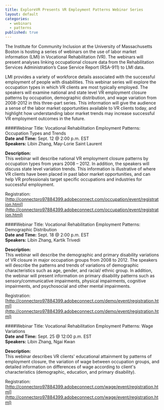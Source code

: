 ```yaml
---
title: ExploreVR Presents VR Employment Patterns Webinar Series
layout: default
categories: 
  - webinars
  - patterns
published: true
---
```

The Institute for Community Inclusion at the University of Massachusetts Boston is hosting a series of webinars on the use of labor market information (LMI) in Vocational Rehabilitation (VR). The webinars will present analyses linking occupational closure data from the Rehabilitation Services Administration’s Case Service Report (RSA-911) to LMI data.  

LMI provides a variety of workforce details associated with the successful employment of people with disabilities. This webinar series will explore the occupation types in which VR clients are most typically employed. The speakers will examine national and state level VR employment closure patterns by occupation, demographic distribution, and wage variation from 2008-2012 in this three-part series. This information will give the audience a sense of the labor market opportunities available to VR clients today, and highlight how understanding labor market trends may increase successful VR employment outcomes in the future.  

####Webinar Title: Vocational Rehabilitation Employment Patterns: Occupation Types and Trends 	
**Date and Time:** Sept. 12 @ 2:00 p.m. EST  
**Speakers:** Libin Zhang, May-Lorie Saint Laurent  
	
**Description:**  
This webinar will describe national VR employment closure patterns by occupation types from years 2008 – 2012.  In addition, the speakers will discuss state level variation trends. This information is illustrative of where VR clients have been placed in past labor market opportunities, and can help VR professionals target specific occupations and industries for successful employment.  

Registration: [http://connectpro97884399.adobeconnect.com/occupation/event/registration.html](http://connectpro97884399.adobeconnect.com/occupation/event/registration.html)


 
####Webinar Title: Vocational Rehabilitation Employment Patterns: Demographic Distribution 	
**Date and Time:** Sept. 18 @ 2:00 p.m. EST  
**Speakers:** Libin Zhang, Kartik Trivedi   
	
**Description:**  
This webinar will describe the demographic and primary disability variations of VR closure in major occupation groups from 2008 to 2012. The speakers will describe the patterns and trends of variations of demographic characteristics such as age, gender, and racial/ ethnic group. In addition, the webinar will present information on primary disability patterns such as sensory/communicative impairments, physical impairments, cognitive impairments, and psychosocial and other mental impairments.

Registration: [http://connectpro97884399.adobeconnect.com/demo/event/registration.html](http://connectpro97884399.adobeconnect.com/demo/event/registration.html)

 
####Webinar Title: Vocational Rehabilitation Employment Patterns: Wage Variations 	
**Date and Time:** Sept. 25 @ 12:00 p.m. EST  
**Speakers:** Libin Zhang, Ngai Kwan  	

**Description:**  
This webinar describes VR clients' educational attainment by patterns of employment closure, the variation of wage between occupation groups, and detailed information on differences of wage according to client's characteristics (demographic, education, and primary disability).  
 
Registration:  [http://connectpro97884399.adobeconnect.com/wage/event/registration.html](http://connectpro97884399.adobeconnect.com/wage/event/registration.html)
